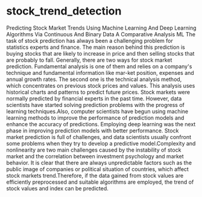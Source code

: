 # stock_trend_detection
Predicting Stock Market Trends Using Machine Learning And Deep Learning Algorithms Via Continuous And Binary Data A Comparative Analysis ML
The task of stock prediction has always been a challenging problem for statistics experts and finance. The main reason behind this prediction is buying stocks that are likely to increase in price and then selling stocks that are probably to fall. Generally, there are two ways for stock market prediction. Fundamental analysis is one of them and relies on a company's technique and fundamental information like mar-ket position, expenses and annual growth rates. The second one is the technical analysis method, which concentrates on previous stock prices and values. This analysis uses historical charts and patterns to predict future prices. Stock markets were normally predicted by financial experts in the past time. However, data scientists have started solving prediction problems with the progress of learning techniques.Also, computer scientists have begun using machine learning methods to improve the performance of prediction models and enhance the accuracy of predictions. Employing deep learning was the next phase in improving prediction models with better performance. Stock market prediction is full of challenges, and data scientists usually confront some problems when they try to develop a predictive model.Complexity and nonlinearity are two main challenges caused by the instability of stock market and the correlation between investment psychology and market behavior. It is clear that there are always unpredictable factors such as the public image of companies or political situation of countries, which affect stock markets trend.Therefore, if the data gained from stock values are efficiently preprocessed and suitable algorithms are employed, the trend of stock values and index can be predicted.
